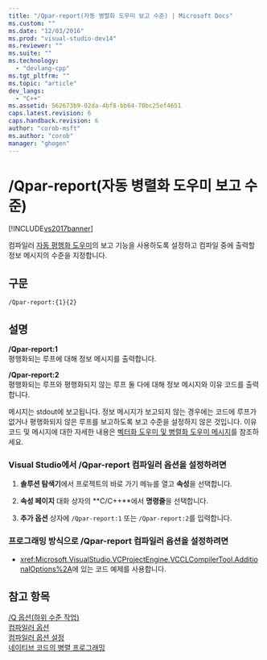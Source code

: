 ```yaml
---
title: "/Qpar-report(자동 병렬화 도우미 보고 수준) | Microsoft Docs"
ms.custom: ""
ms.date: "12/03/2016"
ms.prod: "visual-studio-dev14"
ms.reviewer: ""
ms.suite: ""
ms.technology: 
  - "devlang-cpp"
ms.tgt_pltfrm: ""
ms.topic: "article"
dev_langs: 
  - "C++"
ms.assetid: 562673b9-02da-4bf8-bb64-70bc25ef4651
caps.latest.revision: 6
caps.handback.revision: 6
author: "corob-msft"
ms.author: "corob"
manager: "ghogen"
---
```

# /Qpar-report(자동 병렬화 도우미 보고 수준)
[!INCLUDE[vs2017banner](../../assembler/inline/includes/vs2017banner.md)]

컴파일러 [자동 평행화 도우미](../../parallel/auto-parallelization-and-auto-vectorization.md)의 보고 기능을 사용하도록 설정하고 컴파일 중에 출력할 정보 메시지의 수준을 지정합니다.  
  
## 구문  
  
```  
/Qpar-report:{1}{2}  
```  
  
## 설명  
 **\/Qpar\-report:1**  
 평행화되는 루프에 대해 정보 메시지를 출력합니다.  
  
 **\/Qpar\-report:2**  
 평행화되는 루프와 평행화되지 않는 루프 둘 다에 대해 정보 메시지와 이유 코드를 출력합니다.  
  
 메시지는 stdout에 보고됩니다.  정보 메시지가 보고되지 않는 경우에는 코드에 루프가 없거나 평행화되지 않은 루프를 보고하도록 보고 수준을 설정하지 않은 것입니다.  이유 코드 및 메시지에 대한 자세한 내용은 [벡터화 도우미 및 병렬화 도우미 메시지](../../error-messages/tool-errors/vectorizer-and-parallelizer-messages.md)를 참조하세요.  
  
### Visual Studio에서 \/Qpar\-report 컴파일러 옵션을 설정하려면  
  
1.  **솔루션 탐색기**에서 프로젝트의 바로 가기 메뉴를 열고 **속성**을 선택합니다.  
  
2.  **속성 페이지** 대화 상자의 **C\/C\+\+**에서 **명령줄**을 선택합니다.  
  
3.  **추가 옵션** 상자에 `/Qpar-report:1` 또는 `/Qpar-report:2`를 입력합니다.  
  
### 프로그래밍 방식으로 \/Qpar\-report 컴파일러 옵션을 설정하려면  
  
-   <xref:Microsoft.VisualStudio.VCProjectEngine.VCCLCompilerTool.AdditionalOptions%2A>에 있는 코드 예제를 사용합니다.  
  
## 참고 항목  
 [\/Q 옵션\(하위 수준 작업\)](../../build/reference/q-options-low-level-operations.md)   
 [컴파일러 옵션](../../build/reference/compiler-options.md)   
 [컴파일러 옵션 설정](../../build/reference/setting-compiler-options.md)   
 [네이티브 코드의 병렬 프로그래밍](http://go.microsoft.com/fwlink/?LinkId=263662)